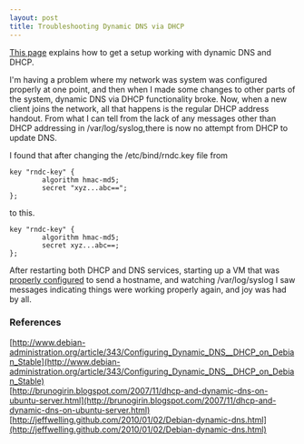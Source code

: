 ```yaml
---
layout: post
title: Troubleshooting Dynamic DNS via DHCP
---
```


[This page](http://www.debian-administration.org/article/343/Configuring_Dynamic_DNS__DHCP_on_Debian_Stable) explains how to get a setup working with dynamic DNS and DHCP.

I'm having a problem where my network was system was configured properly at one point, and then when I made some changes to other parts of the system, dynamic DNS via DHCP functionality broke.  Now, when a new client joins the network, all that happens is the regular DHCP address handout.  From what I can tell from the lack of any messages other than DHCP addressing in /var/log/syslog,there is now no attempt from DHCP to update DNS.

I found that after changing the /etc/bind/rndc.key file from 

    key "rndc-key" {
            algorithm hmac-md5;
            secret "xyz...abc==";
    };

to this.

    key "rndc-key" {
            algorithm hmac-md5;
            secret xyz...abc==;
    };

After restarting both DHCP and DNS services, starting up a VM that was [properly configured](http://jeffwelling.github.com/2010/01/02/Debian-dynamic-dns.html) to send a hostname, and watching /var/log/syslog I saw messages indicating things were working properly again, and joy was had by all.

### References

[http://www.debian-administration.org/article/343/Configuring_Dynamic_DNS__DHCP_on_Debian_Stable](http://www.debian-administration.org/article/343/Configuring_Dynamic_DNS__DHCP_on_Debian_Stable)  
[http://brunogirin.blogspot.com/2007/11/dhcp-and-dynamic-dns-on-ubuntu-server.html](http://brunogirin.blogspot.com/2007/11/dhcp-and-dynamic-dns-on-ubuntu-server.html)  
[http://jeffwelling.github.com/2010/01/02/Debian-dynamic-dns.html](http://jeffwelling.github.com/2010/01/02/Debian-dynamic-dns.html)  
